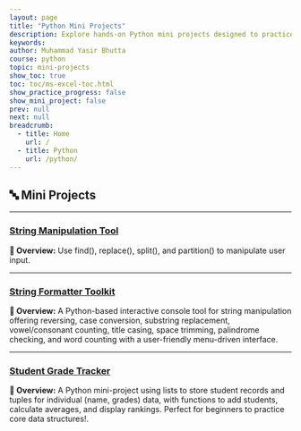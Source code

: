 ```yaml
---
layout: page
title: "Python Mini Projects"
description: Explore hands-on Python mini projects designed to practice real concepts with code examples.
keywords: 
author: Muhammad Yasir Bhutta
course: python
topic: mini-projects
show_toc: true
toc: toc/ms-excel-toc.html
show_practice_progress: false
show_mini_project: false
prev: null
next: null
breadcrumb:
  - title: Home
    url: /
  - title: Python
    url: /python/
---
```


## 🔤 Mini Projects

---

### [String Manipulation Tool](string-manipulation-tool.md)

**📝 Overview:** Use find(), replace(), split(), and partition() to manipulate user input.

---

### [String Formatter Toolkit](string-formatter-toolkit.md)

**📝 Overview:** A Python-based interactive console tool for string manipulation offering reversing, case conversion, substring replacement, vowel/consonant counting, title casing, space trimming, palindrome checking, and word counting with a user-friendly menu-driven interface.

---

### [Student Grade Tracker](student-grade-tracker-python-mini-project.md)

**📝 Overview:** A Python mini-project using lists to store student records and tuples for individual (name, grades) data, with functions to add students, calculate averages, and display rankings. Perfect for beginners to practice core data structures!.